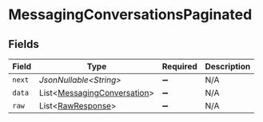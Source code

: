 # MessagingConversationsPaginated


## Fields

| Field                                                                            | Type                                                                             | Required                                                                         | Description                                                                      |
| -------------------------------------------------------------------------------- | -------------------------------------------------------------------------------- | -------------------------------------------------------------------------------- | -------------------------------------------------------------------------------- |
| `next`                                                                           | *JsonNullable\<String>*                                                          | :heavy_minus_sign:                                                               | N/A                                                                              |
| `data`                                                                           | List\<[MessagingConversation](../../models/components/MessagingConversation.md)> | :heavy_minus_sign:                                                               | N/A                                                                              |
| `raw`                                                                            | List\<[RawResponse](../../models/components/RawResponse.md)>                     | :heavy_minus_sign:                                                               | N/A                                                                              |